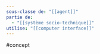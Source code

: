```yaml
---
sous-classe de: "[[agent]]"
partie de:
  - "[[système socio-technique]]"
utilise: "[[computer interface]]"
---
```

#concept
